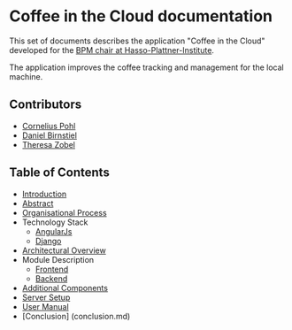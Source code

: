 # Coffee in the Cloud documentation

This set of documents describes the application "Coffee in the Cloud" developed for the [BPM chair at Hasso-Plattner-Institute](https://bpt.hpi.uni-potsdam.de/Public/WebHome).

The application improves the coffee tracking and management for the local machine.


## Contributors

* [Cornelius Pohl](https://github.com/h0rnyc0rny)
* [Daniel Birnstiel](https://github.com/Birne94)
* [Theresa Zobel](https://github.com/threxx)


## Table of Contents

* [Introduction](introduction.md)
* [Abstract](abstract.md)
* [Organisational Process](organisationalProcess.md)
* Technology Stack
    * [AngularJs](technology/angular.md)
    * [Django](technology/django.md)
* [Architectural Overview](architecture/overview.md)
* Module Description
    * [Frontend](architecture/frontend.md)
    * [Backend](architecture/backend.md)
* [Additional Components](modules/others.md)
* [Server Setup](setup.md)
* [User Manual](user.md)
* [Conclusion] (conclusion.md)
